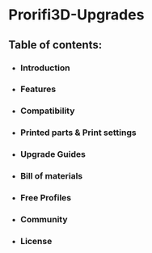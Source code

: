 # Prorifi3D-Upgrades

## Table of contents:
- ### Introduction
- ### Features
- ### Compatibility
- ### Printed parts & Print settings
- ### Upgrade Guides
- ### Bill of materials
- ### Free Profiles
- ### Community
- ### License
